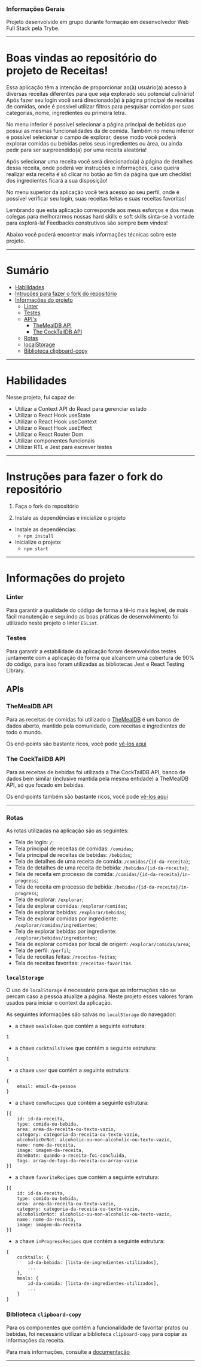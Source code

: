 ### Informações Gerais

Projeto desenvolvido em grupo durante formação em desenvolvedor Web Full Stack pela Trybe.

---

# Boas vindas ao repositório do projeto de Receitas!

Essa aplicação têm a intenção de proporcionar ao(à) usuário(a) acesso à diversas receitas diferentes para que seja explorado seu potencial culinário! Após fazer seu login você será direcionado(a) à página principal de receitas de comidas, onde é possível utilizar filtros para pesquisar comidas por suas categorias, nome, ingredientes ou primeira letra.

No menu inferior é possível selecionar a página principal de bebidas que possui as mesmas funcionalidades da de comida. Também no menu inferior é possível selecionar o campo de explorar, desse modo você poderá explorar comidas ou bebidas pelos seus ingredientes ou área, ou ainda pedir para ser surpreendido(a) por uma receita aleatória!

Após selecionar uma receita você será direcionado(a) à página de detalhes dessa receita, onde poderá ver instruções e informações, caso queira realizar esta receita é só clicar no botão ao fim da página que um checklist dos ingredientes ficará a sua disposição!

No menu superior da aplicação você terá acesso ao seu perfil, onde é possível verificar seu login, suas receitas feitas e suas receitas favoritas!

Lembrando que esta aplicação corresponde aos meus esforços e dos meus colegas para melhorarmos nossas hard skills e soft skills sinta-se à vontade para explorá-la! Feedbacks construtivos são sempre bem vindos!

Abaixo você poderá encontrar mais informações técnicas sobre este projeto.

---

# Sumário

- [Habilidades](#habilidades)
- [Intruções para fazer o fork do repositório](#intruções-para-fazer-o-fork-do-repositório)
- [Informações do projeto](#informações-do-projeto)
  - [Linter](#linter)
  - [Testes](#testes)
  - [API's](#apis)
    - [TheMealDB API](#themealdb-api)
    - [The CockTailDB API](#the-cocktaildb-api)
  - [Rotas](#rotas)
  - [localStorage](#localStorage)
  - [Biblioteca clipboard-copy](#biblioteca-clipboard-copy)

---

# Habilidades

Nesse projeto, fui capaz de:

  - Utilizar a Context API do React para gerenciar estado
  - Utilizar o React Hook useState
  - Utilizar o React Hook useContext
  - Utilizar o React Hook useEffect
  - Utilizar o React Router Dom
  - Utilizar componentes funcionais
  - Utilizar RTL e Jest para escrever testes

---

# Instruções para fazer o fork do repositório

1. Faça o fork do repositório

2. Instale as dependências e inicialize o projeto
  * Instale as dependências:
    * `npm install`
  * Inicialize o projeto:
    * `npm start`

---

# Informações do projeto

### Linter

Para garantir a qualidade do código de forma a tê-lo mais legível, de mais fácil manutenção e seguindo as boas práticas de desenvolvimento foi utilizado neste projeto o linter `ESLint`.

### Testes

Para garantir a estabilidade da aplicação foram desenvolvidos testes juntamente com a aplicação de forma que alcancem uma cobertura de 90% do código, para isso foram utilizadas as bibliotecas Jest e React Testing Library.

## APIs

### TheMealDB API

Para as receitas de comidas foi utilizado o [TheMealDB](https://www.themealdb.com/) é um banco de dados aberto, mantido pela comunidade, com receitas e ingredientes de todo o mundo.

Os end-points são bastante ricos, você pode [vê-los aqui](https://www.themealdb.com/api.php)

### The CockTailDB API

Para as receitas de bebidas foi utilizada a The CockTailDB API, banco de dados bem similar (inclusive mantida pela mesma entidade) a TheMealDB API, só que focado em bebidas.

Os end-points também são bastante ricos, você pode [vê-los aqui](https://www.thecocktaildb.com/api.php)

---

### Rotas

As rotas utilizadas na aplicação são as seguintes:

* Tela de login: `/`;
* Tela principal de receitas de comidas: `/comidas`;
* Tela principal de receitas de bebidas: `/bebidas`;
* Tela de detalhes de uma receita de comida: `/comidas/{id-da-receita}`;
* Tela de detalhes de uma receita de bebida: `/bebidas/{id-da-receita}`;
* Tela de receita em processo de comida: `/comidas/{id-da-receita}/in-progress`;
* Tela de receita em processo de bebida: `/bebidas/{id-da-receita}/in-progress`;
* Tela de explorar: `/explorar`;
* Tela de explorar comidas: `/explorar/comidas`;
* Tela de explorar bebidas: `/explorar/bebidas`;
* Tela de explorar comidas por ingrediente: `/explorar/comidas/ingredientes`;
* Tela de explorar bebidas por ingrediente: `/explorar/bebidas/ingredientes`;
* Tela de explorar comidas por local de origem: `/explorar/comidas/area`;
* Tela de perfil: `/perfil`;
* Tela de receitas feitas: `/receitas-feitas`;
* Tela de receitas favoritas: `/receitas-favoritas`.

### `localStorage`

O uso de `localStorage` é necessário para que as informações não se percam caso a pessoa atualize a página.
Neste projeto esses valores foram usados para iniciar o context da aplicação.

As seguintes informações são salvas no `localStorage` do navegador:

* a chave `mealsToken` que contém a seguinte estrutura:
```
1
```

* a chave `cocktailsToken` que contém  a seguinte estrutura:
```
1
```

* a chave `user` que contém  a seguinte estrutura:
```
{
    email: email-da-pessoa
}
```

* a chave `doneRecipes` que contém  a seguinte estrutura:
```
[{
    id: id-da-receita,
    type: comida-ou-bebida,
    area: area-da-receita-ou-texto-vazio,
    category: categoria-da-receita-ou-texto-vazio,
    alcoholicOrNot: alcoholic-ou-non-alcoholic-ou-texto-vazio,
    name: nome-da-receita,
    image: imagem-da-receita,
    doneDate: quando-a-receita-foi-concluida,
    tags: array-de-tags-da-receita-ou-array-vazio
}]
```

* a chave `favoriteRecipes` que contém  a seguinte estrutura:
```
[{
    id: id-da-receita,
    type: comida-ou-bebida,
    area: area-da-receita-ou-texto-vazio,
    category: categoria-da-receita-ou-texto-vazio,
    alcoholicOrNot: alcoholic-ou-non-alcoholic-ou-texto-vazio,
    name: nome-da-receita,
    image: imagem-da-receita
}]
```

* a chave `inProgressRecipes` que contém  a seguinte estrutura:
```
{
    cocktails: {
        id-da-bebida: [lista-de-ingredientes-utilizados],
        ...
    },
    meals: {
        id-da-comida: [lista-de-ingredientes-utilizados],
        ...
    }
}
```

### Biblioteca `clipboard-copy`

Para os componentes que contêm a funcionalidade de favoritar pratos ou bebidas, foi necessário utilizar a biblioteca `clipboard-copy` para copiar as informações da receita.

Para mais informações, consulte a [documentação](https://www.npmjs.com/package/clipboard-copy)

---